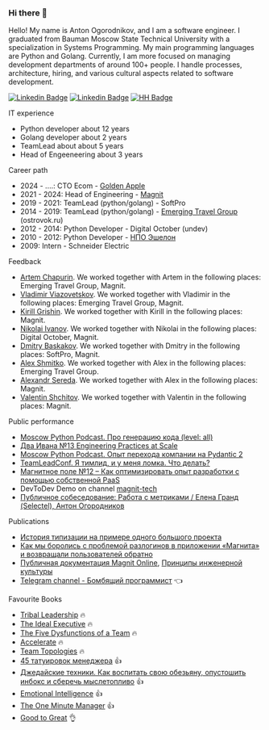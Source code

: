 ### Hi there 👋

Hello! My name is Anton Ogorodnikov, and I am a software engineer. I graduated from Bauman Moscow State Technical University with a specialization in Systems Programming. My main programming languages are Python and Golang. Currently, I am more focused on managing development departments of around 100+ people. I handle processes, architecture, hiring, and various cultural aspects related to software development.

[![Linkedin Badge](https://img.shields.io/badge/-Linkedin-blue?style=plastic&logo=Linkedin&logoColor=white&link=https://www.linkedin.com/in/anton-ogorodnikov-297422123/)](https://www.linkedin.com/in/anton-ogorodnikov-297422123/)
[![Linkedin Badge](https://img.shields.io/badge/-Telegram-blue?style=plastic&logo=telegram&logoColor=white&link=http://t.me/arxell)](http://t.me/arxell)
[![HH Badge](https://img.shields.io/badge/-HeadHunter-blue?style=plastic&logoColor=white&link=https://hh.ru/resume/b77f9b3dff006f5cc30039ed1f736563726574)](https://hh.ru/resume/b77f9b3dff006f5cc30039ed1f736563726574)

IT experience

- Python developer about 12 years
- Golang developer about 2 years
- TeamLead about about 5 years
- Head of Engeeneering about 3 years

Career path

- 2024 - ....: CTO Ecom - [Golden Apple](https://goldapple.ru/)
- 2021 - 2024: Head of Engineering - [Magnit](https://magnit.tech/)
- 2019 - 2021: TeamLead (python/golang) - SoftPro
- 2014 - 2019: TeamLead (python/golang) - [Emerging Travel Group](https://www.emergingtravel.com/) (ostrovok.ru)
- 2012 - 2014: Python Developer - Digital October (undev)
- 2010 - 2012: Python Developer - [НПО Эшелон](https://npo-echelon.ru/)
- 2009: Intern - Schneider Electric

Feedback

- [Artem Chapurin](feedback/artemchapurin.md). We worked together with Artem in the following places: Emerging Travel Group, Magnit.
- [Vladimir Viazovetskov](feedback/vladimirviazovetskov.md). We worked together with Vladimir in the following places: Emerging Travel Group, Magnit.
- [Kirill Grishin](feedback/kirillgrishin.md). We worked together with Kirill in the following places: Magnit.
- [Nikolai Ivanov](feedback/nekolyanich.md). We worked together with Nikolai in the following places: Digital October, Magnit.
- [Dmitry Baskakov](feedback/dbaskakov.md). We worked together with Dmitry in the following places: SoftPro, Magnit.
- [Alex Shmitko](feedback/ashmitko.md). We worked together with Alex in the following places: Emerging Travel Group.
- [Alexandr Sereda](feedback/alexsereda.md). We worked together with Alex in the following places: Magnit.
- [Valentin Shchitov](feedback/valentinshchitov.md). We worked together with Valentin in the following places: Magnit.

Public performance

- [Moscow Python Podcast. Про генерацию кода (level: all)](https://www.youtube.com/watch?v=l8_30z34AQk&ab_channel=MoscowPython)
- [Два Ивана №13 Engineering Practices at Scale](https://music.yandex.ru/album/26457076/track/116358123?activeTab=track-list&dir=desc)
- [Moscow Python Podcast. Опыт перехода компании на Pydantic 2](https://www.youtube.com/watch?v=2QnjEM0Nfts&ab_channel=MoscowPython)
- [TeamLeadConf. Я тимлид, и у меня ломка. Что делать?](https://www.youtube.com/watch?v=q-Q1hKa905w)
- [Магнитное поле №12 – Как оптимизировать опыт разработки с помощью собственной PaaS](https://www.youtube.com/watch?v=jEEPpgDwvok)
- DevToDev Demo on channel [magnit-tech](https://www.youtube.com/@magnit_tech)
- [Публичное собеседование: Работа с метриками / Елена Гранд (Selectel), Антон Огородников](https://www.youtube.com/watch?v=9oQi9gYa6-Q)

Publications

- [История типизации на примере одного большого проекта](https://habr.com/ru/companies/ostrovok/articles/443470/)
- [Как мы боролись с проблемой разлогинов в приложении «Магнита» и возвращали пользователей обратно](https://habr.com/ru/company/magnit/blog/586022/)
- [Публичная документация Magnit Online](https://github.com/magnit-tech/magnit-online), [Принципы инженерной культуры](https://github.com/magnit-tech/magnit-online/blob/master/engineering_culture.md)
- [Telegram channel - Бомбящий программист](https://t.me/explosive_coder) 👈

Favourite Books
- [Tribal Leadership](https://www.mann-ivanov-ferber.ru/books/lider-i-plemya/) :fire:
- [The Ideal Executive](https://alpinabook.ru/catalog/book-idealnyy-rukovoditel/) :fire:
- [The Five Dysfunctions of a Team](https://www.mann-ivanov-ferber.ru/books/biznesroman/arshipfable/) :fire:
- [Accelerate](https://alpinabook.ru/catalog/book-uskoryaysya-nauka-devops/) :fire:
- [Team Topologies](https://teamtopologies.com/) :fire:
- [45 татуировок менеджера](https://www.mann-ivanov-ferber.ru/books/paperbook/tattoos/) :thumbsup:
- [Джедайские техники. Как воспитать свою обезьяну, опустошить инбокс и сберечь мыслетопливо](https://www.mann-ivanov-ferber.ru/books/dzhedajskie-texniki/) :thumbsup:
- [Emotional Intelligence](https://www.labirint.ru/books/788316/) :thumbsup:
- [The One Minute Manager](https://leader-id.storage.yandexcloud.net/event_doc/267420/6206a24835b42950077534.pdf) :thumbsup:
- [Good to Great](https://www.mann-ivanov-ferber.ru/books/sse/good-great/) :ok_hand:
